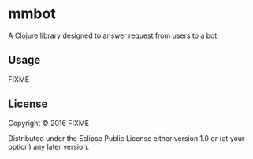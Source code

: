 # mmbot

A Clojure library designed to answer request from users to a bot.

## Usage

FIXME

## License

Copyright © 2016 FIXME

Distributed under the Eclipse Public License either version 1.0 or (at
your option) any later version.
